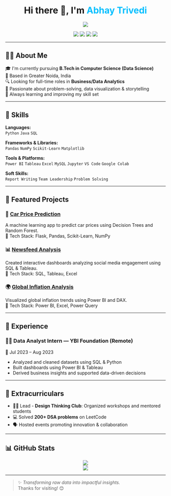 <h1 align="center">Hi there 👋, I'm <span style="color:#00BFFF;">Abhay Trivedi</span></h1>
<p align="center">
  <img src="https://readme-typing-svg.herokuapp.com/?lines=Data+Science+Enthusiast;Aspiring+Business+Analyst;Lifelong+Learner;&center=true&width=500&height=45">
</p>

<p align="center">
  <a href="https://linkedin.com/in/abhay-trivedi-8214b4251/"><img src="https://img.shields.io/badge/LinkedIn-blue?logo=linkedin" /></a>
  <a href="mailto:trivediabhay0512@gmail.com"><img src="https://img.shields.io/badge/Gmail-red?logo=gmail" /></a>
  <a href="https://leetcode.com/u/a_trivedi001/"><img src="https://img.shields.io/badge/LeetCode-orange?logo=leetcode" /></a>
  <a href="https://github.com/abhaytrivedi05"><img src="https://img.shields.io/badge/GitHub-000?logo=github" /></a>
</p>

---

## 🧑‍💻 About Me

🎓 I'm currently pursuing **B.Tech in Computer Science (Data Science)**  
📍 Based in Greater Noida, India  
🔍 Looking for full-time roles in **Business/Data Analytics**  
💬 Passionate about problem-solving, data visualization & storytelling  
🧠 Always learning and improving my skill set

---

## 🚀 Skills

**Languages:**  
`Python` `Java` `SQL`  

**Frameworks & Libraries:**  
`Pandas` `NumPy` `Scikit-Learn` `Matplotlib`  

**Tools & Platforms:**  
`Power BI` `Tableau` `Excel` `MySQL` `Jupyter` `VS Code` `Google Colab`  

**Soft Skills:**  
`Report Writing` `Team Leadership` `Problem Solving`

---

## 📂 Featured Projects

### 🚗 [Car Price Prediction](https://github.com/abhaytrivedi05/CarPricePredictions)
A machine learning app to predict car prices using Decision Trees and Random Forest.  
🧰 Tech Stack: Flask, Pandas, Scikit-Learn, NumPy

### 📊 [Newsfeed Analysis](https://github.com/abhaytrivedi05/Newsfeed-Analysis)
Created interactive dashboards analyzing social media engagement using SQL & Tableau.  
🧰 Tech Stack: SQL, Tableau, Excel

### 🌍 [Global Inflation Analysis](https://github.com/abhaytrivedi05/GlobalInflationAnalysis)
Visualized global inflation trends using Power BI and DAX.  
🧰 Tech Stack: Power BI, Excel, Power Query

---

## 💼 Experience

### 🧑‍💼 Data Analyst Intern — YBI Foundation (Remote)  
📅 Jul 2023 – Aug 2023  
- Analyzed and cleaned datasets using SQL & Python  
- Built dashboards using Power BI & Tableau  
- Derived business insights and supported data-driven decisions

---

## 👥 Extracurriculars

- 👨‍🎓 Lead - **Design Thinking Club**: Organized workshops and mentored students  
- 💻 Solved **200+ DSA problems** on LeetCode  
- 🗣️ Hosted events promoting innovation & collaboration

---

## 📊 GitHub Stats

<p align="center">
  <img src="https://github-readme-stats.vercel.app/api?username=abhaytrivedi05&show_icons=true&theme=default" />
  <br />
  <img src="https://github-readme-stats.vercel.app/api/top-langs/?username=abhaytrivedi05&layout=compact" />
</p>

---

> ✨ _Transforming raw data into impactful insights._  
Thanks for visiting! 😊
